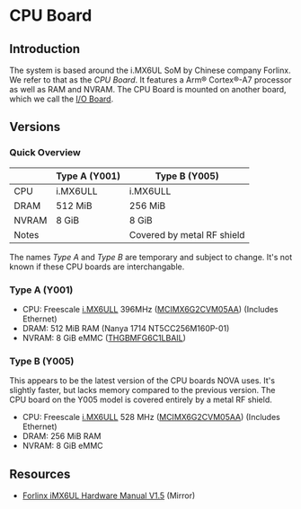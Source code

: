 # CPU Board

## Introduction

The system is based around the i.MX6UL SoM by Chinese company Forlinx. We refer to that as the *CPU Board*. It features a Arm® Cortex®-A7 processor as well as RAM and NVRAM. The CPU Board is mounted on another board, which we call the [I/O Board](IO-Board). 

## Versions

### Quick Overview

 | &nbsp; | Type A (Y001) | Type B (Y005)              |
 | ------ | ------------- | -------------------------- |
 | CPU    | i.MX6ULL      | i.MX6ULL                   |
 | DRAM   | 512 MiB       | 256 MiB                    |
 | NVRAM  | 8 GiB         | 8 GiB                      |
 | Notes  |               | Covered by metal RF shield |

The names *Type A* and *Type B* are temporary and subject to change. It's not known if these CPU boards are interchangable.

### Type A (Y001)

* CPU: Freescale [i.MX6ULL](https://www.nxp.com/products/processors-and-microcontrollers/arm-processors/i.mx-applications-processors/i.mx-6-processors/i.mx-6ull-single-core-processor-with-arm-cortex-a7-core:i.MX6ULL) 396MHz ([MCIMX6G2CVM05AA](https://www.nxp.com/part/MCIMX6G2CVM05AA#/)) (Includes Ethernet)
* DRAM: 512 MiB RAM (Nanya 1714 NT5CC256M160P-01)
* NVRAM: 8 GiB eMMC ([THGBMFG6C1LBAIL](https://eu.mouser.com/ProductDetail/Kioxia-America/THGBMFG6C1LBAIL?qs=hicmRmzGcNTKfLV%252BlObBrg==))


### Type B (Y005)

This appears to be the latest version of the CPU boards NOVA uses. It's slightly faster, but lacks memory compared to the previous version. The CPU board on the Y005 model is covered entirely by a metal RF shield.

* CPU: Freescale [i.MX6ULL](https://www.nxp.com/products/processors-and-microcontrollers/arm-processors/i.mx-applications-processors/i.mx-6-processors/i.mx-6ull-single-core-processor-with-arm-cortex-a7-core:i.MX6ULL) 528 MHz ([MCIMX6G2CVM05AA](https://www.nxp.com/part/MCIMX6G2CVM05AA#/)) (Includes Ethernet)
* DRAM: 256 MiB RAM
* NVRAM: 8 GiB eMMC


## Resources
 
* [Forlinx iMX6UL Hardware Manual V1.5](../Assets/PDF/iMX6UL-HardwareManual-V1.5.pdf) (Mirror)


